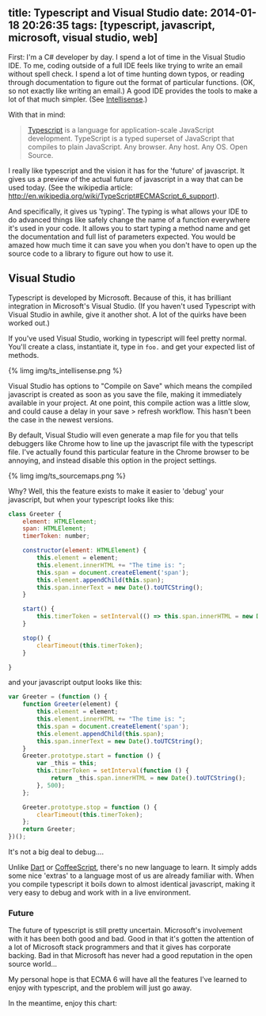 title: Typescript and Visual Studio
date: 2014-01-18 20:26:35
tags: [typescript, javascript, microsoft, visual studio, web]
---

First:  I'm a C# developer by day.  I spend a lot of time in the Visual Studio IDE.  To me, coding outside of a full IDE feels like trying to write an email without spell check.  I spend a lot of time hunting down typos, or reading through documentation to figure out the format of particular functions.  (OK, so not exactly like writing an email.)  A good IDE provides the tools to make a lot of that much simpler. (See [Intellisense](http://en.wikipedia.org/wiki/Intelligent_code_completion).)

With that in mind: 

>[Typescript](http://www.typescriptlang.org) is a language for application-scale JavaScript development. TypeScript is a typed superset of JavaScript that compiles to plain JavaScript. Any browser. Any host. Any OS. Open Source.

<!-- more --> 

I really like typescript and the vision it has for the 'future' of javascript.  It gives us a preview of the actual future of javascript in a way that can be used today.  (See the wikipedia article: http://en.wikipedia.org/wiki/TypeScript#ECMAScript_6_support).

And specifically, it gives us 'typing'.  The typing is what allows your IDE to do advanced things like safely change the name of a function everywhere it's used in your code.  It allows you to start typing a method name and get the documentation and full list of parameters expected.  You would be amazed how much time it can save you when you don't have to open up the source code to a library to figure out how to use it.

## Visual Studio

Typescript is developed by Microsoft.  Because of this, it has brilliant integration in Microsoft's Visual Studio.  (If you haven't used Typescript with Visual Studio in awhile, give it another shot.  A lot of the quirks have been worked out.)

If you've used Visual Studio, working in typescript will feel pretty normal.  You'll create a class, instantiate it, type in `foo.` and get your expected list of methods.  

{% limg img/ts_intellisense.png %}

Visual Studio has options to "Compile on Save" which means the compiled javascript is created as soon as you save the file, making it immediately available in your project.  At one point, this compile action was a little slow, and could cause a delay in your save > refresh workflow.  This hasn't been the case in the newest versions.

By default, Visual Studio will even generate a map file for you that tells debuggers like Chrome how to line up the javascript file with the typescript file.  I've actually found this particular feature in the Chrome browser to be annoying, and instead disable this option in the project settings. 

{% limg img/ts_sourcemaps.png %}


Why?  Well, this the feature exists to make it easier to 'debug' your javascript, but when your typescript looks like this:
``` javascript
class Greeter {
    element: HTMLElement;
    span: HTMLElement;
    timerToken: number;

    constructor(element: HTMLElement) {
        this.element = element;
        this.element.innerHTML += "The time is: ";
        this.span = document.createElement('span');
        this.element.appendChild(this.span);
        this.span.innerText = new Date().toUTCString();
    }

    start() {
        this.timerToken = setInterval(() => this.span.innerHTML = new Date().toUTCString(), 500);
    }

    stop() {
        clearTimeout(this.timerToken);
    }

}
```

and your javascript output looks like this:
``` javascript
var Greeter = (function () {
    function Greeter(element) {
        this.element = element;
        this.element.innerHTML += "The time is: ";
        this.span = document.createElement('span');
        this.element.appendChild(this.span);
        this.span.innerText = new Date().toUTCString();
    }
    Greeter.prototype.start = function () {
        var _this = this;
        this.timerToken = setInterval(function () {
            return _this.span.innerHTML = new Date().toUTCString();
        }, 500);
    };

    Greeter.prototype.stop = function () {
        clearTimeout(this.timerToken);
    };
    return Greeter;
})();
```

It's not a big deal to debug....

Unlike [Dart](http://www.dartlang.org) or [CoffeeScript](http://coffeescript.org/), there's no new language to learn.  It simply adds some nice 'extras' to a language most of us are already familiar with. When you compile typescript it boils down to almost identical javascript, making it very easy to debug and work with in a live environment.


### Future

The future of typescript is still pretty uncertain.  Microsoft's involvement with it has been both good and bad.  Good in that it's gotten the attention of a lot of Microsoft stack programmers and that it gives has corporate backing.  Bad in that Microsoft has never had a good reputation in the open source world...

My personal hope is that ECMA 6 will have all the features I've learned to enjoy with typescript, and the problem will just go away.

In the meantime, enjoy this chart:

<script type="text/javascript" src="//www.google.com/trends/embed.js?hl=en-US&q=typescript,+coffeescript&cmpt=q&content=1&cid=TIMESERIES_GRAPH_0&export=5&w=500&h=330"></script>



